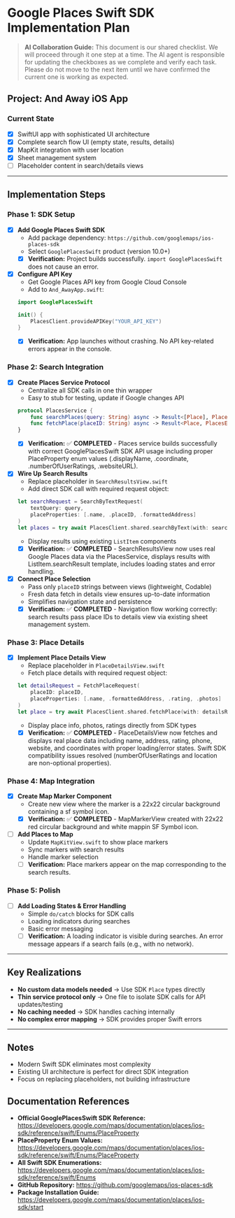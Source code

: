 # Google Places Swift SDK Implementation Plan

> **AI Collaboration Guide:**
> This document is our shared checklist. We will proceed through it one step at a time. The AI agent is responsible for updating the checkboxes as we complete and verify each task. Please do not move to the next item until we have confirmed the current one is working as expected.

## Project: And Away iOS App

### Current State
- [x] SwiftUI app with sophisticated UI architecture
- [x] Complete search flow UI (empty state, results, details)
- [x] MapKit integration with user location
- [x] Sheet management system
- [ ] Placeholder content in search/details views

---

## Implementation Steps

### Phase 1: SDK Setup
- [x] **Add Google Places Swift SDK**
   - Add package dependency: `https://github.com/googlemaps/ios-places-sdk`
   - Select `GooglePlacesSwift` product (version 10.0+)
   - [x] **Verification:** Project builds successfully. `import GooglePlacesSwift` does not cause an error.

- [x] **Configure API Key**
   - Get Google Places API key from Google Cloud Console
   - Add to `And_AwayApp.swift`:
   ```swift
   import GooglePlacesSwift
   
   init() {
       PlacesClient.provideAPIKey("YOUR_API_KEY")
   }
   ```
   - [x] **Verification:** App launches without crashing. No API key-related errors appear in the console.

### Phase 2: Search Integration
- [x] **Create Places Service Protocol**
   - Centralize all SDK calls in one thin wrapper
   - Easy to stub for testing, update if Google changes API
   ```swift
   protocol PlacesService {
       func searchPlaces(query: String) async -> Result<[Place], PlacesError>
       func fetchPlace(placeID: String) async -> Result<Place, PlacesError>
   }
   ```
   - [x] **Verification:** ✅ **COMPLETED** - Places service builds successfully with correct GooglePlacesSwift SDK API usage including proper PlaceProperty enum values (.displayName, .coordinate, .numberOfUserRatings, .websiteURL).

- [x] **Wire Up Search Results**
   - Replace placeholder in `SearchResultsView.swift`
   - Add direct SDK call with required request object:
   ```swift
   let searchRequest = SearchByTextRequest(
       textQuery: query,
       placeProperties: [.name, .placeID, .formattedAddress]
   )
   let places = try await PlacesClient.shared.searchByText(with: searchRequest)
   ```
   - Display results using existing `ListItem` components
   - [x] **Verification:** ✅ **COMPLETED** - SearchResultsView now uses real Google Places data via the PlacesService, displays results with ListItem.searchResult template, includes loading states and error handling.

- [x] **Connect Place Selection**
   - Pass only `placeID` strings between views (lightweight, Codable)
   - Fresh data fetch in details view ensures up-to-date information
   - Simplifies navigation state and persistence
   - [x] **Verification:** ✅ **COMPLETED** - Navigation flow working correctly: search results pass place IDs to details view via existing sheet management system.

### Phase 3: Place Details
- [x] **Implement Place Details View**
   - Replace placeholder in `PlaceDetailsView.swift`
   - Fetch place details with required request object:
   ```swift
   let detailsRequest = FetchPlaceRequest(
       placeID: placeID,
       placeProperties: [.name, .formattedAddress, .rating, .photos]
   )
   let place = try await PlacesClient.shared.fetchPlace(with: detailsRequest)
   ```
   - Display place info, photos, ratings directly from SDK types
   - [x] **Verification:** ✅ **COMPLETED** - PlaceDetailsView now fetches and displays real place data including name, address, rating, phone, website, and coordinates with proper loading/error states. Swift SDK compatibility issues resolved (numberOfUserRatings and location are non-optional properties).

### Phase 4: Map Integration
- [x] **Create Map Marker Component**
    - Create new view where the marker is a 22x22 circular background containing a sf symbol icon.
    - [x] **Verification:** ✅ **COMPLETED** - MapMarkerView created with 22x22 red circular background and white mappin SF Symbol icon.
- [ ] **Add Places to Map**
   - Update `MapKitView.swift` to show place markers
   - Sync markers with search results
   - Handle marker selection
   - [ ] **Verification:** Place markers appear on the map corresponding to the search results.

### Phase 5: Polish
- [ ] **Add Loading States & Error Handling**
   - Simple `do/catch` blocks for SDK calls
   - Loading indicators during searches
   - Basic error messaging
   - [ ] **Verification:** A loading indicator is visible during searches. An error message appears if a search fails (e.g., with no network).

---

## Key Realizations
- **No custom data models needed** → Use SDK `Place` types directly
- **Thin service protocol only** → One file to isolate SDK calls for API updates/testing
- **No caching needed** → SDK handles caching internally
- **No complex error mapping** → SDK provides proper Swift errors

---

## Notes
- Modern Swift SDK eliminates most complexity
- Existing UI architecture is perfect for direct SDK integration
- Focus on replacing placeholders, not building infrastructure

## Documentation References
- **Official GooglePlacesSwift SDK Reference:** https://developers.google.com/maps/documentation/places/ios-sdk/reference/swift/Enums/PlaceProperty
- **PlaceProperty Enum Values:** https://developers.google.com/maps/documentation/places/ios-sdk/reference/swift/Enums/PlaceProperty
- **All Swift SDK Enumerations:** https://developers.google.com/maps/documentation/places/ios-sdk/reference/swift/Enums
- **GitHub Repository:** https://github.com/googlemaps/ios-places-sdk
- **Package Installation Guide:** https://developers.google.com/maps/documentation/places/ios-sdk/start